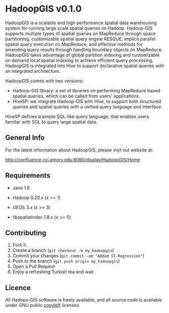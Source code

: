 HadoopGIS v0.1.0
===========

HadoopGIS is a scalable and high performance spatial data warehousing 
system for running large scale spatial queries on Hadoop. Hadoop-GIS 
supports multiple types of spatial queries on MapReduce through space 
partitioning, customizable spatial query engine RESQUE, implicit parallel 
spatial query execution on MapReduce, and effective methods for amending 
query results through handling boundary objects on MapReduce. 
HadoopGIS takes advantage of global partition indexing and customizable 
on demand local spatial indexing to achieve efficient query processing. 
HadoopGIS is integrated into Hive to support declarative spatial queries with an integrated architecture. 

HadoopGIS comes with two versions: 
* Hadoop-GIS library: a set of libraries on performing MapReduce based spatial queries, which can be called from users' applications.
* HiveSP: we integrate Hadoop-GIS with Hive, to support both structured queries and spatial queries with a unified query language and interface. 

HiveSP defines a simple SQL-like query language, that enables
users familiar with SQL to query large spatial data. 

General Info
--------

For the latest information about HadoopGIS, please visit out website at:

  http://confluence.cci.emory.edu:8090/display/HadoopGIS/Home



Requirements
--------

- Java 1.6

- Hadoop 0.20.x (x >= 1)

- GEOS 3.x (x >= 3)

- libspatialindex 1.8.x (x >= 0)


Contributing
--------

1. Fork it.
2. Create a branch (`git checkout -b my_hadoopgis`)
3. Commit your changes (`git commit -am "Added ST_Regression"`)
4. Push to the branch (`git push origin my_hadoopgis`)
5. Open a Pull Request
6. Enjoy a refreshing Turkish tea and wait


Licence
--------
All Hadopo-GIS software is freely available, and all source code 
is available under GNU public [copyleft](http://www.gnu.org/copyleft/ "copyleft") licenses.


